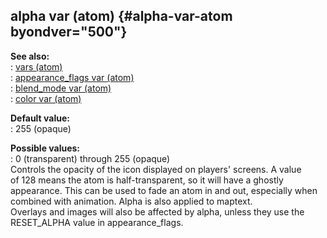 ## alpha var (atom) {#alpha-var-atom byondver="500"}    
**See also:**    
:   [vars (atom)](/atom/var)    
:   [appearance_flags var (atom)](/atom/var/appearance_flags)    
:   [blend_mode var (atom)](/atom/var/blend_mode)    
:   [color var (atom)](/atom/var/color)    
<!-- -->    
**Default value:**    
:   255 (opaque)    
<!-- -->    
**Possible values:**    
:   0 (transparent) through 255 (opaque)    
Controls the opacity of the icon displayed on players\' screens. A value    
of 128 means the atom is half-transparent, so it will have a ghostly    
appearance. This can be used to fade an atom in and out, especially when    
combined with animation. Alpha is also applied to maptext.    
Overlays and images will also be affected by alpha, unless they use the    
RESET_ALPHA value in appearance_flags.  